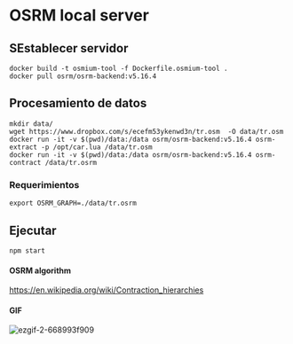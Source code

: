 # OSRM local server

## SEstablecer servidor

```
docker build -t osmium-tool -f Dockerfile.osmium-tool .
docker pull osrm/osrm-backend:v5.16.4
```


## Procesamiento de datos

```
mkdir data/
wget https://www.dropbox.com/s/ecefm53ykenwd3n/tr.osm  -O data/tr.osm
docker run -it -v $(pwd)/data:/data osrm/osrm-backend:v5.16.4 osrm-extract -p /opt/car.lua /data/tr.osm
docker run -it -v $(pwd)/data:/data osrm/osrm-backend:v5.16.4 osrm-contract /data/tr.osrm

```

### Requerimientos

`export OSRM_GRAPH=./data/tr.osrm`

## Ejecutar

```
npm start

```

#### OSRM algorithm

https://en.wikipedia.org/wiki/Contraction_hierarchies


#### GIF

![ezgif-2-668993f909](https://user-images.githubusercontent.com/1152236/39410955-0ef70652-4bc6-11e8-9534-3da26b9b7bda.gif)
